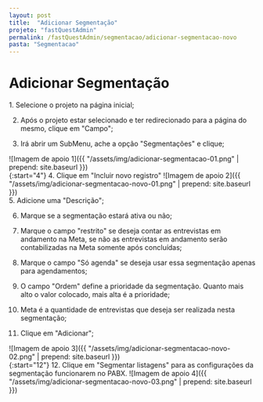 ```yaml
---
layout: post
title:  "Adicionar Segmentação"
projeto: "fastQuestAdmin"
permalink: /fastQuestAdmin/segmentacao/adicionar-segmentacao-novo
pasta: "Segmentacao"
---
```

# Adicionar Segmentação

<div class="row" markdown="1">
<div class="6u 12u$(small)" markdown="1">
1. Selecione o projeto na página inicial;

2. Após o projeto estar selecionado e ter redirecionado para a página do mesmo, clique em "Campo";

3. Irá abrir um SubMenu, ache a opção "Segmentações" e clique;
</div>
<div class="6u 12u$(small)" markdown="1">
![Imagem de apoio 1]({{ "/assets/img/adicionar-segmentacao-01.png" | prepend: site.baseurl }})
</div>                               
</div>

<div class="row" markadown="1">
<div class="6u 12u$(small)" markdown="1">
{:start="4"}
4. Clique em "Incluir novo registro"
![Imagem de apoio 2]({{ "/assets/img/adicionar-segmentacao-novo-01.png" | prepend: site.baseurl }})
</div>

</div>

<div class="row" markdown="1">
<div class="6u 12u$(small)" markdown="1">
5. Adicione uma "Descrição";

6. Marque se a segmentação estará ativa ou não;

7. Marque o campo "restrito" se deseja contar as entrevistas em andamento na Meta, se não as entrevistas em andamento serão contabilizadas na Meta somente após concluídas;

8. Marque o campo "Só agenda" se deseja usar essa segmentação apenas para agendamentos;

9. O campo "Ordem" define a prioridade da segmentação. Quanto mais alto o valor colocado, mais alta é a prioridade;

10. Meta é a quantidade de entrevistas que deseja ser realizada nesta segmentação;

11. Clique em "Adicionar";
</div>
<div class="6u 12u$(small)" markdown="1">
![Imagem de apoio 3]({{ "/assets/img/adicionar-segmentacao-novo-02.png" | prepend: site.baseurl }})
</div>                               
</div>

<div class="row" markdown="1">
<div class="6u 12u$(small)" markdown="1">
{:start="12"}
12. Clique em "Segmentar listagens" para as configurações da segmentação funcionarem no PABX.
![Imagem de apoio 4]({{ "/assets/img/adicionar-segmentacao-novo-03.png" | prepend: site.baseurl }})
</div>



</div>